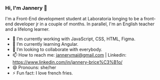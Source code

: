 ### Hi, I'm Jannery 👋

I'm a Front-End development student at Laboratoria longing 
to be a front-end developer jr in a couple of months.
In parallel, I'm an English teacher and a lifelong learner.

- 🔭 I’m currently working with JavaScript, CSS, HTML, Figma.
- 🌱 I’m currently learning Angular.
- 👯 I’m looking to collaborate with everybody.
- 📫 How to reach me: jannerymai@gmail.com | Linkedin: https://www.linkedin.com/in/jannery-brice%C3%B1o/
- 😄 Pronouns: she/her
- ⚡ Fun fact: I love french fries.

